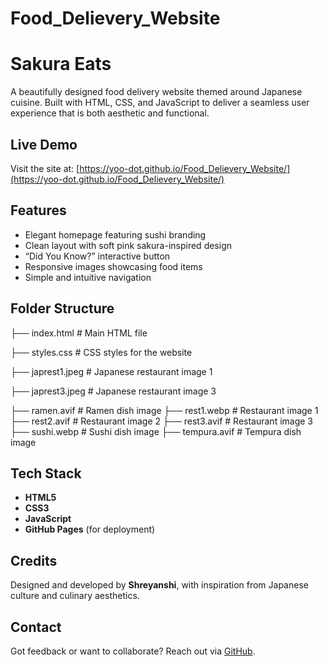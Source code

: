 # Food_Delievery_Website
# Sakura Eats 

A beautifully designed food delivery website themed around Japanese cuisine. Built with HTML, CSS, and JavaScript to deliver a seamless user experience that is both aesthetic and functional.

##  Live Demo

Visit the site at: [https://yoo-dot.github.io/Food_Delievery_Website/](https://yoo-dot.github.io/Food_Delievery_Website/)

## Features

- Elegant homepage featuring sushi branding
-  Clean layout with soft pink sakura-inspired design
-  “Did You Know?” interactive button
-  Responsive images showcasing food items
-  Simple and intuitive navigation

## Folder Structure

├── index.html                  # Main HTML file

├── styles.css                  # CSS styles for the website

├── japrest1.jpeg               # Japanese restaurant image 1

├── japrest3.jpeg               # Japanese restaurant image 3

├── ramen.avif                  # Ramen dish image
├── rest1.webp                  # Restaurant image 1
├── rest2.avif                  # Restaurant image 2
├── rest3.avif                  # Restaurant image 3
├── sushi.webp                  # Sushi dish image
├── tempura.avif                # Tempura dish image


##  Tech Stack

- **HTML5**
- **CSS3**
- **JavaScript** 
- **GitHub Pages** (for deployment)

##  Credits

Designed and developed by **Shreyanshi**, with inspiration from Japanese culture and culinary aesthetics.

## Contact

Got feedback or want to collaborate? Reach out via  [GitHub](https://github.com/yoo-dot).





